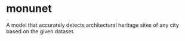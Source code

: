 # monunet
A model that accurately detects architectural heritage sites of any city based on the given dataset.
